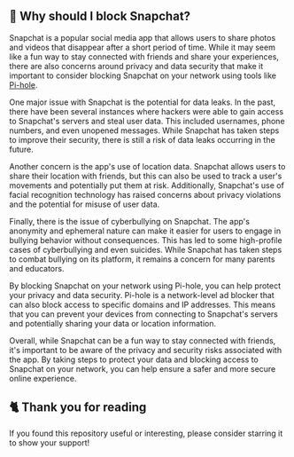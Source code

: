 ## 🤔 Why should I block Snapchat?
Snapchat is a popular social media app that allows users to share photos and videos that disappear after a short period of time.
While it may seem like a fun way to stay connected with friends and share your experiences, there are also concerns around privacy and data security that make it important to consider blocking Snapchat on your network using tools like [Pi-hole](./What%20is%20Pi-hole.md).

One major issue with Snapchat is the potential for data leaks.
In the past, there have been several instances where hackers were able to gain access to Snapchat's servers and steal user data.
This included usernames, phone numbers, and even unopened messages.
While Snapchat has taken steps to improve their security, there is still a risk of data leaks occurring in the future.

Another concern is the app's use of location data. Snapchat allows users to share their location with friends, but this can also be used to track a user's movements and potentially put them at risk.
Additionally, Snapchat's use of facial recognition technology has raised concerns about privacy violations and the potential for misuse of user data.

Finally, there is the issue of cyberbullying on Snapchat. The app's anonymity and ephemeral nature can make it easier for users to engage in bullying behavior without consequences.
This has led to some high-profile cases of cyberbullying and even suicides. While Snapchat has taken steps to combat bullying on its platform, it remains a concern for many parents and educators.

By blocking Snapchat on your network using Pi-hole, you can help protect your privacy and data security.
Pi-hole is a network-level ad blocker that can also block access to specific domains and IP addresses.
This means that you can prevent your devices from connecting to Snapchat's servers and potentially sharing your data or location information.

Overall, while Snapchat can be a fun way to stay connected with friends, it's important to be aware of the privacy and security risks associated with the app.
By taking steps to protect your data and blocking access to Snapchat on your network, you can help ensure a safer and more secure online experience.

## 🐈 Thank you for reading
If you found this repository useful or interesting, please consider starring it to show your support!